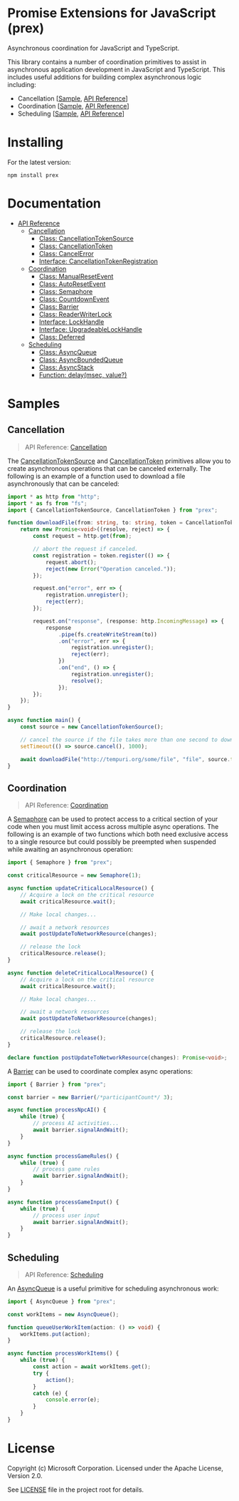 <!--
Copyright (c) Microsoft Corporation.
Licensed under the Apache License, Version 2.0.

See LICENSE file in the project root for details.
-->

# Promise Extensions for JavaScript (prex)
Asynchronous coordination for JavaScript and TypeScript.

This library contains a number of coordination primitives to assist in asynchronous application development in JavaScript and TypeScript.
This includes useful additions for building complex asynchronous logic including:

* Cancellation \[[Sample](#cancellation), [API Reference](docs/cancellation.md)\]
* Coordination \[[Sample](#coordination), [API Reference](docs/coordination.md)\]
* Scheduling \[[Sample](#scheduling), [API Reference](docs/scheduling.md)\]

# Installing

For the latest version:

```
npm install prex
```

# Documentation

* [API Reference](docs/index.md)
    * [Cancellation](docs/cancellation.md)
        * [Class: CancellationTokenSource](docs/cancellation.md#class-cancellationtokensource)
        * [Class: CancellationToken](docs/cancellation.md#class-cancellationtoken)
        * [Class: CancelError](docs/cancellation.md#class-cancelerror)
        * [Interface: CancellationTokenRegistration](docs/cancellation.md#interface-cancellationtokenregistration)
    * [Coordination](docs/coordination.md)
        * [Class: ManualResetEvent](docs/coordination.md#class-manualresetevent)
        * [Class: AutoResetEvent](docs/coordination.md#class-autoresetevent)
        * [Class: Semaphore](docs/coordination.md#class-semaphore)
        * [Class: CountdownEvent](docs/coordination.md#class-countdownevent)
        * [Class: Barrier](docs/coordination.md#class-barrier)
        * [Class: ReaderWriterLock](docs/coordination.md#class-readerwriterlock)
        * [Interface: LockHandle](docs/coordination.md#interface-lockhandle)
        * [Interface: UpgradeableLockHandle](docs/coordination.md#interface-upgradeablelockhandle)
        * [Class: Deferred](docs/coordination.md#class-deferred)
    * [Scheduling](docs/scheduling.md)
        * [Class: AsyncQueue](docs/scheduling.md#class-asyncqueue)
        * [Class: AsyncBoundedQueue](docs/scheduling.md#class-asyncboundedqueue)
        * [Class: AsyncStack](docs/scheduling.md#class-asyncstack)
        * [Function: delay(msec, value?)](docs/scheduling.md#function-delaymsec-value)

# Samples

## Cancellation
> API Reference: [Cancellation](docs/cancellation.md)

The [CancellationTokenSource](docs/cancellation.md#class-cancellationtokensource) and
[CancellationToken](docs/cancellation.md#class-cancellationtoken) primitives allow you to
create asynchronous operations that can be canceled externally. The following is an example
of a function used to download a file asynchronously that can be canceled:

```ts
import * as http from "http";
import * as fs from "fs";
import { CancellationTokenSource, CancellationToken } from "prex";

function downloadFile(from: string, to: string, token = CancellationToken.none) {
    return new Promise<void>((resolve, reject) => {
        const request = http.get(from);

        // abort the request if canceled.
        const registration = token.register(() => {
            request.abort();
            reject(new Error("Operation canceled."));
        });

        request.on("error", err => {
            registration.unregister();
            reject(err);
        });

        request.on("response", (response: http.IncomingMessage) => {
            response
                .pipe(fs.createWriteStream(to))
                .on("error", err => {
                    registration.unregister();
                    reject(err);
                })
                .on("end", () => {
                    registration.unregister();
                    resolve();
                });
        });
    });
}

async function main() {
    const source = new CancellationTokenSource();

    // cancel the source if the file takes more than one second to download
    setTimeout(() => source.cancel(), 1000);

    await downloadFile("http://tempuri.org/some/file", "file", source.token);
}
```

## Coordination
> API Reference: [Coordination](docs/coordination.md)

A [Semaphore](docs/coordination.md#class-semaphore) can be used to protect access to a critical
section of your code when you must limit access across multiple async operations. The following
is an example of two functions which both need exclusive access to a single resource but could
possibly be preempted when suspended while awaiting an asynchronous operation:

```ts
import { Semaphore } from "prex";

const criticalResource = new Semaphore(1);

async function updateCriticalLocalResource() {
    // Acquire a lock on the critical resource
    await criticalResource.wait();

    // Make local changes...

    // await a network resources
    await postUpdateToNetworkResource(changes);

    // release the lock
    criticalResource.release();
}

async function deleteCriticalLocalResource() {
    // Acquire a lock on the critical resource
    await criticalResource.wait();

    // Make local changes...

    // await a network resources
    await postUpdateToNetworkResource(changes);

    // release the lock
    criticalResource.release();
}

declare function postUpdateToNetworkResource(changes): Promise<void>;
```

A [Barrier](docs/coordination.md#class-barrier) can be used to coordinate complex async operations:

```ts
import { Barrier } from "prex";

const barrier = new Barrier(/*participantCount*/ 3);

async function processNpcAI() {
    while (true) {
        // process AI activities...
        await barrier.signalAndWait();
    }
}

async function processGameRules() {
    while (true) {
        // process game rules
        await barrier.signalAndWait();
    }
}

async function processGameInput() {
    while (true) {
        // process user input
        await barrier.signalAndWait();
    }
}

```

## Scheduling
> API Reference: [Scheduling](docs/scheduling.md)

An [AsyncQueue](docs/scheduling.md#class-asyncqueue) is a useful primitive for scheduling
asynchronous work:

```ts
import { AsyncQueue } from "prex";

const workItems = new AsyncQueue();

function queueUserWorkItem(action: () => void) {
    workItems.put(action);
}

async function processWorkItems() {
    while (true) {
        const action = await workItems.get();
        try {
            action();
        }
        catch (e) {
            console.error(e);
        }
    }
}
```

# License
Copyright (c) Microsoft Corporation.
Licensed under the Apache License, Version 2.0.

See [LICENSE](LICENSE) file in the project root for details.
